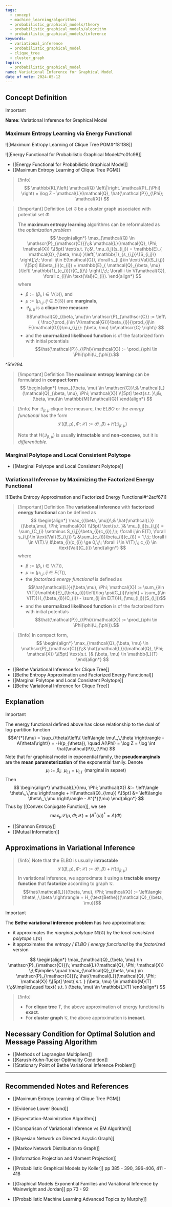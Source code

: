 ```yaml
---
tags:
  - concept
  - machine_learning/algorithms
  - probabilistic_graphical_models/theory
  - probabilistic_graphical_models/algorithm
  - probabilistic_graphical_models/inference
keywords:
  - variational_inference
  - probabilistic_graphical_model
  - clique_tree
  - cluster_graph
topics:
  - probabilistic_graphical_model
name: Variational Inference for Graphical Model
date of note: 2024-05-12
---
```


## Concept Definition

>[!important]
>**Name**: Variational Inference for Graphical Model

### Maximum Entropy Learning via Energy Functional

![[Maximum Entropy Learning of Clique Tree PGM#^f81f88]]

![[Energy Functional for Probabilistic Graphical Model#^c01c98]]

- [[Energy Functional for Probabilistic Graphical Model]]
- [[Maximum Entropy Learning of Clique Tree PGM]]

>[!info]
>$$
>\mathbb{KL}\left( \mathcal{Q} \left\|\right. \mathcal{P}_{\Phi} \right) = \log Z - \mathcal{L}(\mathcal{Q}, \hat{\mathcal{P}}_{\Phi}; \mathcal{X}) 
>$$

>[!important] Definition
>Let $\mathcal{G}$ be a cluster graph associated with potential set $\Phi$.
>
>The **maximum entropy learning** algorithms can be reformulated as the *optimization problem*
>$$
>\begin{align*}
>  \max_{\mathcal{Q} \in \mathscr{P}_{\mathscr{C}}}\;& \mathcal{L}(\mathcal{Q}, \Phi; \mathcal{X}) \\[5pt]
>  \text{s.t. }\;&\, \mu_{i,j}(s_{i,j}) = \mathbb{E}_{ \mathcal{Q}_{\beta, \mu} }\left[  \mathbb{1}_{s_{i,j}}\{S_{i,j}\} \right],\;\; \forall ij\in E(\mathcal{G}), \forall s_{i,j}\in \text{Val}(S_{i,j}) \\[5pt] 
>  &\beta_{i}(c_{i}) = \mathbb{E}_{ \mathcal{Q}_{\beta, \mu} }\left[  \mathbb{1}_{c_{i}}\{C_{i}\} \right],\;\; \forall i \in V(\mathcal{G}), \forall c_{i}\in \text{Val}(C_{i}).
>\end{align*}
>$$
>where 
>- $\beta := \left(\beta_{i}, i\in V(\mathcal{G})\right)$,  and
>- $\mu := \left(\mu_{i,j}, \, ij\in E(\mathcal{G})\right)$ are **marginals**, 
>- $\mathcal{Q}_{\beta, \mu}$ is a **clique tree measure**  $$\mathcal{Q}_{\beta, \mu}\in \mathscr{P}_{\mathscr{C}} := \left\{ \frac{\prod_{i\in V(\mathcal{G})}\beta_{i}}{\prod_{ij\in E(\mathcal{G})}\mu_{i,j}}: (\beta, \mu) \in\mathscr{C} \right\} $$
>- and the **unormalized likelihood function** is of the factorized form with initial potentials $$\hat{\mathcal{P}}_{\Phi}(\mathcal{X}) := \prod_{\phi \in \Phi}\phi(U_{\phi}).$$

^5fe294

>[!important] Definition
>The **maximum entropy learning** can be formulated in **compact form**
>$$
>\begin{align*}
>  \max_{(\beta, \mu) \in \mathscr{C}}\;& \mathcal{L}(\mathcal{Q}_{\beta, \mu}, \Phi; \mathcal{X}) \\[5pt]
>  \text{s.t. }\;&\, (\beta, \mu)\in \mathbb{M}(\mathcal{G})
>\end{align*}
>$$

>[!info]
>For $\mathcal{Q}_{\beta, \mu}$ clique tree measure, the *ELBO* or the *energy functional* has the form $$\mathcal{L}((\beta, \mu), \Phi; \mathcal{X}) := \left\langle  \theta\,,\,\beta \right\rangle + H(\mathcal{Q}_{\beta, \mu})$$
>
>Note that $H(\mathcal{Q}_{\beta, \mu})$ is usually **intractable** and **non-concave**, but it is *differentiable*.


### Marginal Polytope and Local Consistent Polytope

- [[Marginal Polytope and Local Consistent Polytope]]

### Variational Inference by Maximizing the Factorized Energy Functional

![[Bethe Entropy Approximation and Factorized Energy Functional#^2acf67]]

>[!important] Definition
>The **variational inference** with **factorized energy functional** can be defined as
>$$
>\begin{align*}
>  \max_{(\beta, \mu)}\;& \hat{\mathcal{L}}((\beta,\mu), \Phi; \mathcal{X}) \\[5pt]
>  \text{s.t. }& \mu_{i,j}(s_{i,j}) = \sum_{C_{i} \setminus S_{i,j}}\beta_{i}(c_{i}),\;\; \forall ij\in E(T), \forall s_{i,j}\in \text{Val}(S_{i,j}) \\ 
>  &\sum_{c_{i}}\beta_{i}(c_{i}) = 1,\;\; \forall i \in V(T).\\
>  &\beta_{i}(c_{i}) \ge 0,\;\; \forall i \in V(T),\; c_{i} \in \text{Val}(C_{i})
>\end{align*}
>$$
>where 
>- $\beta := \left(\beta_{i}, i\in V(T)\right)$,  
>- $\mu := \left(\mu_{i,j}, \, ij\in E(T)\right),$
>- the *factorized energy functional* is defined as $$\hat{\mathcal{L}}((\beta,\mu), \Phi; \mathcal{X}) := \sum_{i\in V(T)}\mathbb{E}_{\beta_{i}}\left[\log \psi(C_{i})\right] + \sum_{i\in V(T)}H_{\beta_{i}}(C_{i}) - \sum_{ij \in E(T)}H_{\mu_{i,j}}(S_{i,j})$$
>- and the **unormalized likelihood function** is of the factorized form with initial potentials $$\hat{\mathcal{P}}_{\Phi}(\mathcal{X}) := \prod_{\phi \in \Phi}\phi(U_{\phi}).$$

>[!info]
>In compact form, 
>$$
>\begin{align*}
>  \max_{\mathcal{Q}_{\beta, \mu} \in \mathscr{P}_{\mathscr{C}}}\;& \hat{\mathcal{L}}(\mathcal{Q}, \Phi; \mathcal{X}) \\[5pt]
>  \text{s.t. }& (\beta, \mu) \in \mathbb{L}(T)
>\end{align*}
>$$

- [[Bethe Variational Inference for Clique Tree]]
- [[Bethe Entropy Approximation and Factorized Energy Functional]]
- [[Marginal Polytope and Local Consistent Polytope]]
- [[Bethe Variational Inference for Clique Tree]]

## Explanation

>[!important]
>The energy functional defined above has close relationship to the dual of log-partition function $$A^{*}(\mu) = \sup_{\theta}\left\{ \left\langle  \mu\,,\,\theta    \right\rangle - A(\theta)\right\} = -H(p_{\theta}), \quad A(\Phi) = \log Z = \log \int \hat{\mathcal{P}}_{\Phi} $$
>Note that for graphical model in exponential family, the **pseudomarginals** are the **mean parameterization** of the exponential family. Denote
>$$
> \mu_{i} := \beta_{i}; \;\; \mu_{i,j} = \mu_{i,j}\;\; (\text{marginal in sepset})
>$$
>Then 
>$$
>\begin{align*}
>\mathcal{L}(\mu, \Phi; \mathcal{X}) &:= \left\langle  \theta\,,\,\mu \right\rangle + H(\mathcal{Q}_{\mu}) \\[5pt]
>&=  \left\langle  \theta\,,\,\mu \right\rangle - A^{*}(\mu)
>\end{align*}
>$$
>Thus by [[Convex Conjugate Function]], we see 
>$$
>\max_{\mu}\,\mathcal{L}(\mu, \Phi; \mathcal{X}) = \left(A^{*}(\mu)\right)^{*} = A(\Phi)
>$$

- [[Shannon Entropy]]
- [[Mutual Information]]


## Approximations in Variational Inference

>[!info]
>Note that the ELBO is usually **intractable**
>$$\mathcal{L}((\beta, \mu), \Phi; \mathcal{X}) := \left\langle  \theta\,,\,\beta \right\rangle + H(\mathcal{Q}_{\beta, \mu})$$
>In variational inference, we approximate it using a **tractable energy function** that **factorize** according to graph $\mathcal{G}$.
>$$\hat{\mathcal{L}}((\beta, \mu), \Phi; \mathcal{X}) := \left\langle  \theta\,,\,\beta \right\rangle + H_{\text{Bethe}}(\mathcal{Q}_{\beta, \mu})$$


>[!important] 
>The **Bethe variational inference problem** has two approximations:
>- it approximates the *marginal polytope* $\mathbb{M}(\mathcal{G})$ by the *local consistent polytope* $\mathbb{L}(\mathcal{G})$
>- it approximates the *entropy* / *ELBO* / *energy functional* by the *factorized* version
>  
>  
>$$
>\begin{align*}
> \max_{\mathcal{Q}_{\beta, \mu} \in \mathscr{P}_{\mathscr{C}}}\; \mathcal{L}(\mathcal{Q}, \Phi; \mathcal{X}) \;\;&\implies \quad \max_{\mathcal{Q}_{\beta, \mu} \in \mathscr{P}_{\mathscr{C}}}\; \hat{\mathcal{L}}(\mathcal{Q}, \Phi; \mathcal{X}) \\[5pt]
> \text{ s.t. } (\beta, \mu) \in \mathbb{M}(T) \;\;&\implies\quad \text{ s.t. } (\beta, \mu) \in \mathbb{L}(T)
>\end{align*}
>$$

>[!info]
>- For **clique tree** $T$, the above approximation of energy functional is **exact**.
>- For **cluster graph** $\mathcal{G}$, the above approximation is **inexact**.




## Necessary Condition for Optimal Solution and Message Passing Algorithm


- [[Methods of Lagrangian Multipliers]]
- [[Karush-Kuhn-Tucker Optimality Condition]]
- [[Stationary Point of Bethe Variational Inference Problem]]




-----------
##  Recommended Notes and References


- [[Maximum Entropy Learning of Clique Tree PGM]]
- [[Evidence Lower Bound]]
- [[Expectation-Maximization Algorithm]]
- [[Comparison of Variational Inference vs EM Algorithm]]


- [[Bayesian Network on Directed Acyclic Graph]]
- [[Markov Network Distribution to Graph]]

- [[Information Projection and Moment Projection]]

- [[Probabilistic Graphical Models by Koller]] pp 385 - 390, 396-406, 411 - 418
- [[Graphical Models Exponential Families and Variational Inference by Wainwright and Jordan]] pp 73 - 92
- [[Probabilistic Machine Learning Advanced Topics by Murphy]]
